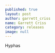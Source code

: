 ```yaml
---
published: true
layout: post
author: garrett_criss
name: Garrett Criss
category: releases
image: null
---
```


Hyphas